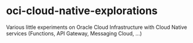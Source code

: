 # oci-cloud-native-explorations
Various little experiments on Oracle Cloud Infrastructure with Cloud Native services (Functions, API Gateway, Messaging Cloud, ...)

